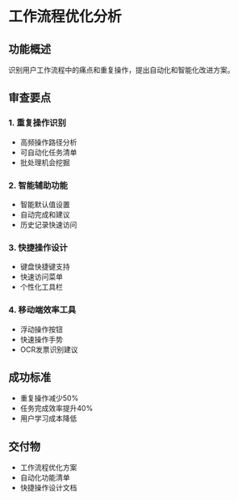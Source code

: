 # 工作流程优化分析

## 功能概述
识别用户工作流程中的痛点和重复操作，提出自动化和智能化改进方案。

## 审查要点

### 1. 重复操作识别
- 高频操作路径分析
- 可自动化任务清单
- 批处理机会挖掘

### 2. 智能辅助功能
- 智能默认值设置
- 自动完成和建议
- 历史记录快速访问

### 3. 快捷操作设计
- 键盘快捷键支持
- 快速访问菜单
- 个性化工具栏

### 4. 移动端效率工具
- 浮动操作按钮
- 快速操作手势
- OCR发票识别建议

## 成功标准
- 重复操作减少50%
- 任务完成效率提升40%
- 用户学习成本降低

## 交付物
- 工作流程优化方案
- 自动化功能清单
- 快捷操作设计文档